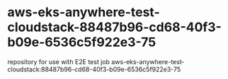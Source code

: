 # aws-eks-anywhere-test-cloudstack-88487b96-cd68-40f3-b09e-6536c5f922e3-75
repository for use with E2E test job aws-eks-anywhere-test-cloudstack:88487b96-cd68-40f3-b09e-6536c5f922e3-75
